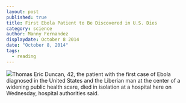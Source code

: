 ```yaml
---
layout: post
published: true
title: First Ebola Patient to Be Discovered in U.S. Dies
category: science
author: Manny Fernandez
displaydate: October 8 2014
date: "October 8, 2014"
tags: 
  - reading
---
```


![](http://static01.nyt.com/images/2014/10/09/us/DUNCAN-web/DUNCAN-web-master675.jpg)Thomas Eric Duncan, 42, the patient with the first case of Ebola diagnosed in the United States and the Liberian man at the center of a widening public health scare, died in isolation at a hospital here on Wednesday, hospital authorities said.